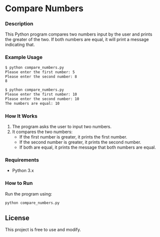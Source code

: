 # Compare Numbers

### **Description**  
This Python program compares two numbers input by the user and prints the greater of the two. If both numbers are equal, it will print a message indicating that.

### **Example Usage**  
```bash
$ python compare_numbers.py
Please enter the first number: 5
Please enter the second number: 8
8
```

```bash
$ python compare_numbers.py
Please enter the first number: 10
Please enter the second number: 10
The numbers are equal: 10
```

### **How It Works**  
1. The program asks the user to input two numbers.  
2. It compares the two numbers:  
   - If the first number is greater, it prints the first number.  
   - If the second number is greater, it prints the second number.  
   - If both are equal, it prints the message that both numbers are equal.  

### **Requirements**  
- Python 3.x  

### **How to Run**  
Run the program using:  
```bash
python compare_numbers.py
```

## License
This project is free to use and modify.